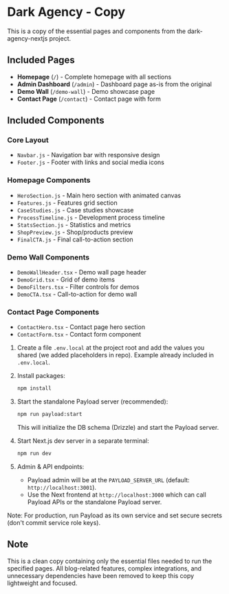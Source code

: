 # Dark Agency - Copy

This is a copy of the essential pages and components from the dark-agency-nextjs project.

## Included Pages

- **Homepage** (`/`) - Complete homepage with all sections
- **Admin Dashboard** (`/admin`) - Dashboard page as-is from the original
- **Demo Wall** (`/demo-wall`) - Demo showcase page  
- **Contact Page** (`/contact`) - Contact page with form

## Included Components

### Core Layout
- `Navbar.js` - Navigation bar with responsive design
- `Footer.js` - Footer with links and social media icons

### Homepage Components
- `HeroSection.js` - Main hero section with animated canvas
- `Features.js` - Features grid section
- `CaseStudies.js` - Case studies showcase
- `ProcessTimeline.js` - Development process timeline
- `StatsSection.js` - Statistics and metrics
- `ShopPreview.js` - Shop/products preview
- `FinalCTA.js` - Final call-to-action section

### Demo Wall Components
- `DemoWallHeader.tsx` - Demo wall page header
- `DemoGrid.tsx` - Grid of demo items
- `DemoFilters.tsx` - Filter controls for demos
- `DemoCTA.tsx` - Call-to-action for demo wall

### Contact Page Components
- `ContactHero.tsx` - Contact page hero section
- `ContactForm.tsx` - Contact form component
<!-- Payload CMS section removed during repository reset. See README_RESET.md and COMPREHENSIVE_AUDIT_REPORT.md for details. -->
   1. Create a file `.env.local` at the project root and add the values you shared (we added placeholders in repo). Example already included in `.env.local`.
   2. Install packages:
      ```bash
      npm install
      ```
   3. Start the standalone Payload server (recommended):
      ```bash
      npm run payload:start
      ```
      This will initialize the DB schema (Drizzle) and start the Payload server.

   4. Start Next.js dev server in a separate terminal:
      ```bash
      npm run dev
      ```

   5. Admin & API endpoints:
      - Payload admin will be at the `PAYLOAD_SERVER_URL` (default: `http://localhost:3001`).
      - Use the Next frontend at `http://localhost:3000` which can call Payload APIs or the standalone Payload server.

Note: For production, run Payload as its own service and set secure secrets (don't commit service role keys).
## Note

This is a clean copy containing only the essential files needed to run the specified pages. All blog-related features, complex integrations, and unnecessary dependencies have been removed to keep this copy lightweight and focused.
